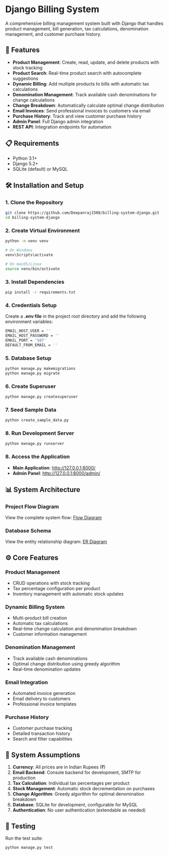 # Django Billing System

A comprehensive billing management system built with Django that handles product management, bill generation, tax calculations, denomination management, and customer purchase history.

## 🚀 Features

- **Product Management**: Create, read, update, and delete products with stock tracking
- **Product Search**: Real-time product search with autocomplete suggestions
- **Dynamic Billing**: Add multiple products to bills with automatic tax calculations
- **Denomination Management**: Track available cash denominations for change calculations
- **Change Breakdown**: Automatically calculate optimal change distribution
- **Email Invoices**: Send professional invoices to customers via email
- **Purchase History**: Track and view customer purchase history
- **Admin Panel**: Full Django admin integration
- **REST API**: Integration endpoints for automation

## 📋 Requirements

- Python 3.1+
- Django 5.2+
- SQLite (default) or MySQL

## 🛠️ Installation and Setup

### 1. Clone the Repository

```bash
git clone https://github.com/Deepanraj1508/billing-system-django.git
cd billing-system-django
```

### 2. Create Virtual Environment

```bash
python -m venv venv

# On Windows
venv\Scripts\activate

# On macOS/Linux
source venv/bin/activate
```

### 3. Install Dependencies

```bash
pip install -r requirements.txt
```

### 4. Credentials Setup

Create a **.env file** in the project root directory and add the following environment variables:

```bash
EMAIL_HOST_USER = ''
EMAIL_HOST_PASSWORD = ''
EMAIL_PORT = '587'
DEFAULT_FROM_EMAIL = ''
```

### 5. Database Setup

```bash
python manage.py makemigrations
python manage.py migrate
```

### 6. Create Superuser

```bash
python manage.py createsuperuser
```

### 7. Seed Sample Data

```bash
python create_sample_data.py
```

### 8. Run Development Server

```bash
python manage.py runserver
```

### 8. Access the Application

- **Main Application**: http://127.0.0.1:8000/
- **Admin Panel**: http://127.0.0.1:8000/admin/

## 📊 System Architecture

### Project Flow Diagram

View the complete system flow: [Flow Diagram](https://github.com/Deepanraj1508/billing-system-django/blob/main/Flow%20Diagram.png)

### Database Schema

View the entity relationship diagram: [ER Diagram](https://github.com/Deepanraj1508/billing-system-django/blob/main/ER%20Diagram.png)

## ⚙️ Core Features

### Product Management

- CRUD operations with stock tracking
- Tax percentage configuration per product
- Inventory management with automatic stock updates

### Dynamic Billing System

- Multi-product bill creation
- Automatic tax calculations
- Real-time change calculation and denomination breakdown
- Customer information management

### Denomination Management

- Track available cash denominations
- Optimal change distribution using greedy algorithm
- Real-time denomination updates

### Email Integration

- Automated invoice generation
- Email delivery to customers
- Professional invoice templates

### Purchase History

- Customer purchase tracking
- Detailed transaction history
- Search and filter capabilities

## 📝 System Assumptions

1. **Currency**: All prices are in Indian Rupees (₹)
2. **Email Backend**: Console backend for development, SMTP for production
3. **Tax Calculation**: Individual tax percentages per product
4. **Stock Management**: Automatic stock decrementation on purchases
5. **Change Algorithm**: Greedy algorithm for optimal denomination breakdown
6. **Database**: SQLite for development, configurable for MySQL
7. **Authentication**: No user authentication (extendable as needed)

## 🧪 Testing

Run the test suite:

```bash
python manage.py test
```
